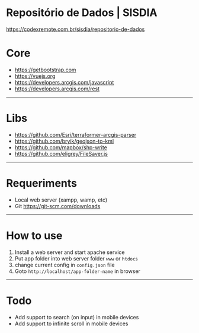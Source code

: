 # Repositório de Dados | SISDIA

https://codexremote.com.br/sisdia/repositorio-de-dados

# Core

- https://getbootstrap.com
- https://vuejs.org
- https://developers.arcgis.com/javascript
- https://developers.arcgis.com/rest

- - - - -

# Libs

- https://github.com/Esri/terraformer-arcgis-parser
- https://github.com/bryik/geojson-to-kml
- https://github.com/mapbox/shp-write
- https://github.com/eligrey/FileSaver.js

- - - - -

# Requeriments

- Local web server (xampp, wamp, etc)
- Git https://git-scm.com/downloads

- - - - -

# How to use

1. Install a web server and start apache service
2. Put app folder into web server folder `www` or `htdocs`
3. change current config in `config.json` file
3. Goto `http://localhost/app-folder-name` in browser

- - - - -

# Todo

- Add support to search (on input) in mobile devices
- Add support to infinite scroll in mobile devices